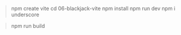 > npm create vite
> cd 06-blackjack-vite
> npm install
> npm run dev
> npm i underscore

> npm run build